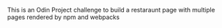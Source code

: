This is an Odin Project challenge to build a restaraunt page with multiple pages rendered by npm and webpacks
